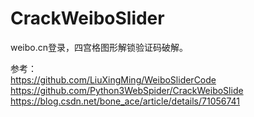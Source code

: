# CrackWeiboSlider


weibo.cn登录，四宫格图形解锁验证码破解。<br>


参考：<br>
https://github.com/LiuXingMing/WeiboSliderCode<br>
https://github.com/Python3WebSpider/CrackWeiboSlide<br>
https://blog.csdn.net/bone_ace/article/details/71056741<br>
